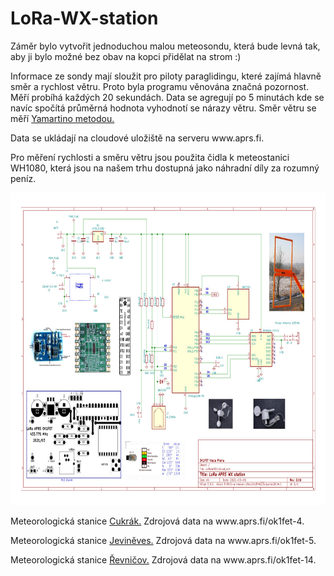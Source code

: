 
<h1>LoRa-WX-station</h1>
<p>Záměr bylo vytvořit jednoduchou malou meteosondu, která bude levná tak, aby ji bylo možné bez obav na kopci přidělat na strom :)</p>
<p>Informace ze sondy mají sloužit pro piloty paraglidingu, které zajímá hlavně směr a rychlost větru. Proto byla programu věnována značná pozornost. Měří probíhá každých 20 sekundách. Data se agregují po 5 minutách kde se navíc spočítá průměrná hodnota vyhodnotí se nárazy větru.
Směr větru se měří <a href="https://en.wikipedia.org/wiki/Yamartino_method">Yamartino metodou.</a></p>
<p> Data se ukládají na cloudové uložiště na serveru www.aprs.fi.</p>
<p>Pro měření rychlosti a směru větru jsou použita čidla k meteostanici WH1080, která jsou na našem trhu dostupná jako náhradní díly za rozumný peníz.</p>
<p> </p>
<img src="https://github.com/ok1fet/LoRa-WX-station/blob/main/pictures/LoRaWX01b.jpg" width="720" height="500" alt="schema" />
</p>

<p>Meteorologická stanice <a href="http://cukrak.wz.cz/"> Cukrák.</a> Zdrojová data na www.aprs.fi/ok1fet-4.</a></p>
<p>Meteorologická stanice <a href="http://jevinka.wz.cz/"> Jeviněves.</a> Zdrojová data na www.aprs.fi/ok1fet-5.</a></p>
<p>Meteorologická stanice <a href="http://revnicov.wz.cz/"> Řevničov.</a> Zdrojová data na www.aprs.fi/ok1fet-14.</a></p>
